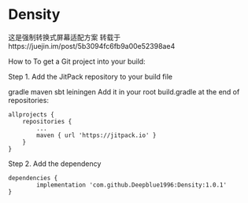 # Density

这是强制转换式屏幕适配方案
转载于https://juejin.im/post/5b3094fc6fb9a00e52398ae4

How to
To get a Git project into your build:

Step 1. Add the JitPack repository to your build file

gradle
maven
sbt
leiningen
Add it in your root build.gradle at the end of repositories:

	allprojects {
		repositories {
			...
			maven { url 'https://jitpack.io' }
		}
	}
Step 2. Add the dependency

	dependencies {
	        implementation 'com.github.Deepblue1996:Density:1.0.1'
	}
